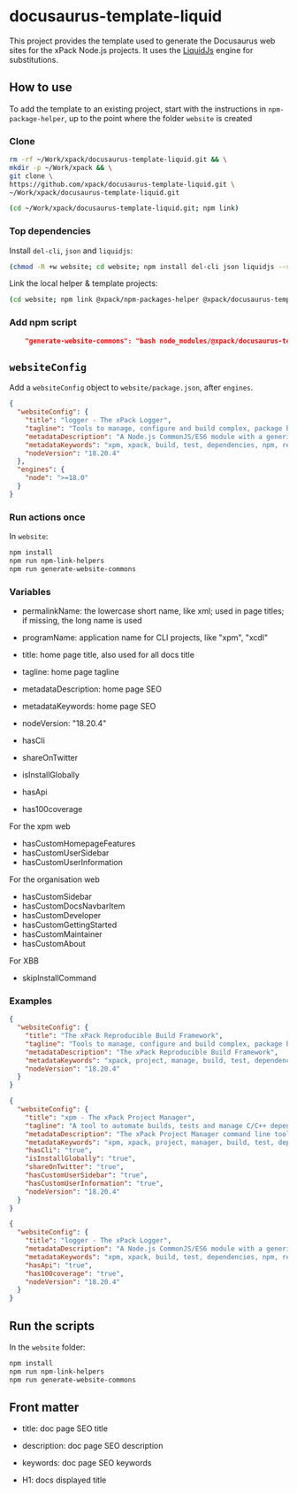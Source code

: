 # docusaurus-template-liquid

This project provides the template used to generate the Docusaurus
web sites for the xPack Node.js projects. It uses the
[LiquidJs](https://liquidjs.com) engine for substitutions.

## How to use

To add the template to an existing project, start with the instructions in
`npm-package-helper`, up to the point where the folder `website` is
created

### Clone

```sh
rm -rf ~/Work/xpack/docusaurus-template-liquid.git && \
mkdir -p ~/Work/xpack && \
git clone \
https://github.com/xpack/docusaurus-template-liquid.git \
~/Work/xpack/docusaurus-template-liquid.git

(cd ~/Work/xpack/docusaurus-template-liquid.git; npm link)
```

### Top dependencies

Install `del-cli`, `json` and `liquidjs`:

```sh
(chmod -R +w website; cd website; npm install del-cli json liquidjs --save-dev)
```

Link the local helper & template projects:

```sh
(cd website; npm link @xpack/npm-packages-helper @xpack/docusaurus-template-liquid)
```

### Add npm script

```json
    "generate-website-commons": "bash node_modules/@xpack/docusaurus-template-liquid/maintenance-scripts/generate-commons.sh --xpack-dev-tools --dry-run",
```

## `websiteConfig`

Add a `websiteConfig` object to `website/package.json`, after `engines`.

```json
{
  "websiteConfig": {
    "title": "logger - The xPack Logger",
    "tagline": "Tools to manage, configure and build complex, package based, multi-target projects, in a reproducible way.",
    "metadataDescription": "A Node.js CommonJS/ES6 module with a generic console logger class",
    "metadataKeywords": "xpm, xpack, build, test, dependencies, npm, reproducibility",
    "nodeVersion": "18.20.4"
  },
  "engines": {
    "node": ">=18.0"
  }
}
```

### Run actions once

In `website`:

```sh
npm install
npm run npm-link-helpers
npm run generate-website-commons
```

### Variables

- permalinkName: the lowercase short name, like xml; used in page titles;
if missing, the long name is used
- programName: application name for CLI projects, like "xpm", "xcdl"
- title: home page title, also used for all docs title
- tagline: home page tagline
- metadataDescription: home page SEO
- metadataKeywords: home page SEO

- nodeVersion: "18.20.4"

- hasCli
- shareOnTwitter
- isInstallGlobally
- hasApi
- has100coverage

For the xpm web

- hasCustomHomepageFeatures
- hasCustomUserSidebar
- hasCustomUserInformation

For the organisation web

- hasCustomSidebar
- hasCustomDocsNavbarItem
- hasCustomDeveloper
- hasCustomGettingStarted
- hasCustomMaintainer
- hasCustomAbout

For XBB

- skipInstallCommand


### Examples

```json
{
  "websiteConfig": {
    "title": "The xPack Reproducible Build Framework",
    "tagline": "Tools to manage, configure and build complex, package based, multi-target projects, in a reproducible way.",
    "metadataDescription": "The xPack Reproducible Build Framework",
    "metadataKeywords": "xpack, project, manage, build, test, dependencies, xpm, npm, reproducibility",
    "nodeVersion": "18.20.4"
  }
}
```

```json
{
  "websiteConfig": {
    "title": "xpm - The xPack Project Manager",
    "tagline": "A tool to automate builds, tests and manage C/C++ dependencies, inspired by npm",
    "metadataDescription": "The xPack Project Manager command line tool",
    "metadataKeywords": "xpm, xpack, project, manager, build, test, dependencies, npm, reproducibility",
    "hasCli": "true",
    "isInstallGlobally": "true",
    "shareOnTwitter": "true",
    "hasCustomUserSidebar": "true",
    "hasCustomUserInformation": "true",
    "nodeVersion": "18.20.4"
  }
}
```

```json
{
  "websiteConfig": {
    "title": "logger - The xPack Logger",
    "metadataDescription": "A Node.js CommonJS/ES6 module with a generic console logger class",
    "metadataKeywords": "xpm, xpack, build, test, dependencies, npm, reproducibility",
    "hasApi": "true",
    "has100coverage": "true",
    "nodeVersion": "18.20.4"
  }
}
```

## Run the scripts

In the `website` folder:

```sh
npm install
npm run npm-link-helpers
npm run generate-website-commons
```

## Front matter

- title: doc page SEO title
- description: doc page SEO description
- keywords: doc page SEO keywords

- H1: docs displayed title
